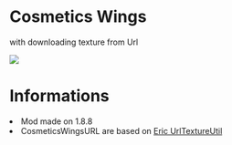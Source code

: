 
<h1>Cosmetics Wings</h1>

<p>with downloading texture from Url</p>
<img src="https://i.imgur.com/sWidYhJ.png">

<h1>Informations</h1>

<li>Mod made on 1.8.8</li>

<li>CosmeticsWingsURL are based on <a href="https://github.com/egold555/MCP-Snippets/tree/master/UrlTextureUtil">Eric UrlTextureUtil</a></li>

